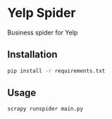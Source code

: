 # Yelp Spider

Business spider for Yelp

## Installation

```bash
pip install -r requirements.txt
```

## Usage

```bash
scrapy runspider main.py
```

